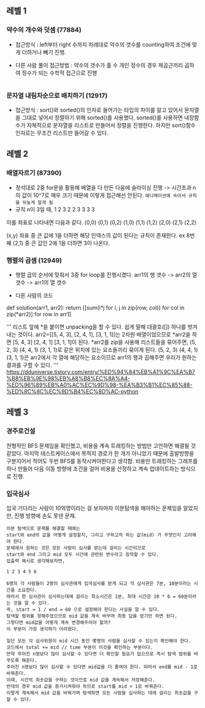 ## 레벨 1

### 약수의 개수와 덧셈 (77884)

- 접근방식 : left부터 right 수까지 차례대로 약수의 갯수를 counting하여 조건에 맞게 더하거나 빼기 진행.

- 다른 사람 풀이 접근방법 : 약수의 갯수가 홀 수 개인 정수의 경우 제곱근끼리 곱하여 정수가 되는 수학적 접근으로 진행
``` 16 의 경우 1,2,4,8,16으로 1*16, 2*8, 4*4로 대응된다. sqrt(16) * sqrt(16)이 16이 된다. 이에 반면 약수의 갯수가 짝 수개인 18을 예로 들면 1,2,3,6,9,18로 sqrt(18)*sqrt(18)은 18이 아니다. 이와 같은 수학적 접근방식으로도 문제 해결이 가능하다. 
```


### 문자열 내림차순으로 배치하기 (12917)
- 접근방식 : sort()와 sorted()의 인자로 들어가는 타입의 차이를 알고 있어서 문자열을 그대로 넣어서 정렬하기 위해 sorted()를 사용했다. sorted()를 사용하면 내장함수가 자체적으로 문자열을 리스트로 만들어서 정렬을 진행한다. 하지만 sort()함수 인자로는 무조건 리스트만 들어갈 수 있다. 

## 레벨 2

### 배열자르기 (87390)
- 정석대로 2중 for문을 활용해 배열을 다 만든 다음에 슬라이싱 진행 -> 시간초과 n의 값이 10^7로 매우 크기 때문에 이렇게 접근해선 안된다.
``` 애니메이션에 속아서 규칙을 뒤늦게 알게 됨 ```
- 규칙
 n이 3일 때,
1 2 3
2 2 3
3 3 3

이를 좌표로 나타내면 다음과 같다.
(0,0)  (0,1)  (0,2)
(1,0)  (1,1)  (1,2)
(2,0)  (2,1)  (2,2)

(x,y) 좌표 중 큰 값에 1을 더하면 해당 인덱스의 값이 된다는 규칙이 존재한다. ex  8번째 (2,1) 중 큰 값인 2에 1을 더하면 3이 나온다.


### 행렬의 곱셈 (12949)
- 행렬 곱의 순서에 맞춰서 3중 for loop를 진행시켰다. arr1의 행 갯수 -> arr2의 열 갯수 -> arr1의 열 갯수

- 다른 사람의 코드 

def solution(arr1, arr2):
    return [[sum(i*j for i, j in zip(row, col)) for col in zip(*arr2)] for row in arr1]

''' 리스트 앞에 *을 붙이면 unpacking을 할 수 있다. 쉽게 말해 대괄호([]) 하나를 벗겨내는 것이다.
arr2=[[5, 4, 3], [2, 4, 1], [3, 1, 1]]는 2차원 배열이었으므로 *arr2을 하면  [5, 4, 3] [2, 4, 1] [3, 1, 1]이 된다.
*arr2를 zip을 사용해 리스트들을 묶어주면, (5, 2, 3) (4, 4, 1) (3, 1, 1)로 같은 위치에 있는 요소들끼리 묶이게 된다.
(5, 2, 3) (4, 4, 1) (3, 1, 1)은 arr2에서 각 열에 해당하는 요소이므로 arr1의 행과 곱해주면 우리가 원하는 결과를 구할 수 있다.  '''
https://dduniverse.tistory.com/entry/%ED%94%84%EB%A1%9C%EA%B7%B8%EB%9E%98%EB%A8%B8%EC%8A%A4-%ED%96%89%EB%A0%AC%EC%9D%98-%EA%B3%B1%EC%85%88-%ED%8C%8C%EC%9D%B4%EC%8D%AC-python


## 레벨 3
### 경주로건설
전형적인 BFS 문제임을 확인했고, 비용을 계속 트래킹하는 방법만 고안하면 해결될 것 같았다.
마지막 테스트케이스에서 목적지 경로가 한 개가 아니었기 때문에 출발방향을 구분지어서 적어도 두번 BFS를 동작시켜야한다고 생각함.
비용만 트래킹하는 그래프를 하나 만들어 다음 이동 방향에 조건을 걸어 비용을 산정하고 계속 업데이트하는 방식으로 진행.

### 입국심사
입국 기다리는 사람이 10억명이라는 걸 보자마자 이분탐색을 해야하는 문제임을 알았지만, 진행 방향에 손도 못댄 문제.
```
이분 탐색으로 문제를 해결할 때에는
start와 end의 값을 어떻게 설정할지, 그리고 구하고자 하는 값(mid) 가 무엇인지 고려해야 한다.
문제에서 원하는 것은 모든 사람이 심사를 받는데 걸리는 시간이므로 
start와 end 그리고 mid 모두 시간에 관련된 변수라고 짐작할 수 있다. 
입출력 예시로 생각해보자면, 

1 2 3 4 5 6 

6명의 각 사람들이 2명의 심사관에게 입국심사를 받게 되고 각 심사관은 7분, 10분이라는 시간을 소요한다. 
따라서 한 심사관이 심사하는데에 걸리는 최소시간은 1분, 최대 시간은 10 * 6 = 60분이라는 것을 알 수 있다. 
즉, start = 1 / end = 60 으로 설정해야 한다는 사실을 알 수 있다.  
탐색할 범위를 정해주었으므로 mid 값을 계속 바꾸며 최종 답을 얻기만 하면 된다. 
그렇다면 mid값을 어떻게 계속 변경해주어야 할까?
이 부분이 가장 생각하기 어려웠다. 

일단 모든 각 심사위원이 mid 시간 동안 몇명의 사람을 심사할 수 있는지 확인해야 한다. 
코드에서 total += mid // time 부분이 이것을 확인하는 부분이다. 
만약 주어진 n명보다 많이 심사할 수 있다면 더 확인할 필요가 없으므로 즉시 탐색 범위를 바꾸도록 해준다. 
주어진 n명보다 많이 심사할 수 있다면 mid값을 더 줄여야 한다. 따라서 end를 mid - 1로 바꿔준다. 
이때, 시간의 최솟값을 구하는 것이므로 mid 값을 계속해서 저장해준다. 
반대의 경우 mid 값을 증가시켜줘야 하므로 start를 mid + 1로 바꿔준다. 
이렇게 계속해서 mid 값을 바꿔가며 탐색하면 모든 사람을 심사하는 데에 걸리는 최솟값을 구할 수 있다.